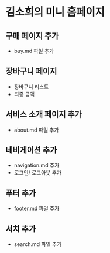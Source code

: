 # 김소희의 미니 홈페이지



## 구매 페이지 추가
- buy.md 파일 추가

## 장바구니 페이지
- 장바구니 리스트
- 최종 금액 

## 서비스 소개 페이지 추가
- about.md 파일 추가

## 네비게이션 추가
- navigation.md 추가
- 로그인/ 로그아웃 추가

## 푸터 추가
- footer.md 파일 추가

## 서치 추가
- search.md 파일 추가